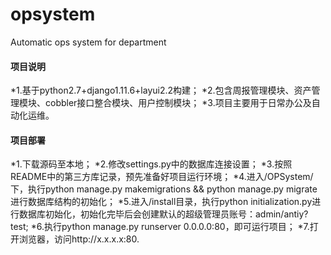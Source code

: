 # opsystem 
Automatic ops system for department

#### 项目说明

  *1.基于python2.7+django1.11.6+layui2.2构建；
  *2.包含周报管理模块、资产管理模块、cobbler接口整合模块、用户控制模块；
  *3.项目主要用于日常办公及自动化运维。
  
 #### 项目部署
 
  *1.下载源码至本地；
  *2.修改settings.py中的数据库连接设置；
  *3.按照README中的第三方库记录，预先准备好项目运行环境；
  *4.进入/OPSystem/下，执行python manage.py makemigrations && python manage.py migrate进行数据库结构的初始化；
  *5.进入/install目录，执行python initialization.py进行数据库初始化，初始化完毕后会创建默认的超级管理员账号：admin/antiy?test;
  *6.执行python manage.py runserver 0.0.0.0:80，即可运行项目；
  *7.打开浏览器，访问http://x.x.x.x:80.
